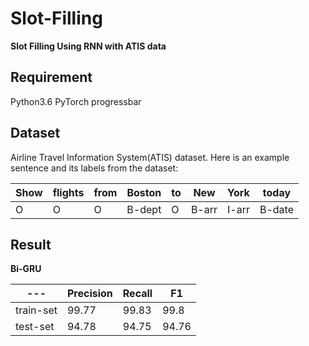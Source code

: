 # Slot-Filling
**Slot Filling Using RNN with ATIS data**
## Requirement
Python3.6
PyTorch
progressbar
## Dataset
Airline Travel Information System(ATIS) dataset.
Here is an example sentence and its labels from the dataset:

  Show | flights | from |   Boston | to |  New | York|today
  ---   | --- | --- |   --- | --- |  --- | ---|    ---
 O | O | O |B-dept | O|B-arr|I-arr|B-date
## Result
**Bi-GRU**

---   | Precision | Recall | F1 |
---   | -- | --- |-- |
train-set|99.77|99.83|99.8|
test-set|94.78|94.75|94.76|
